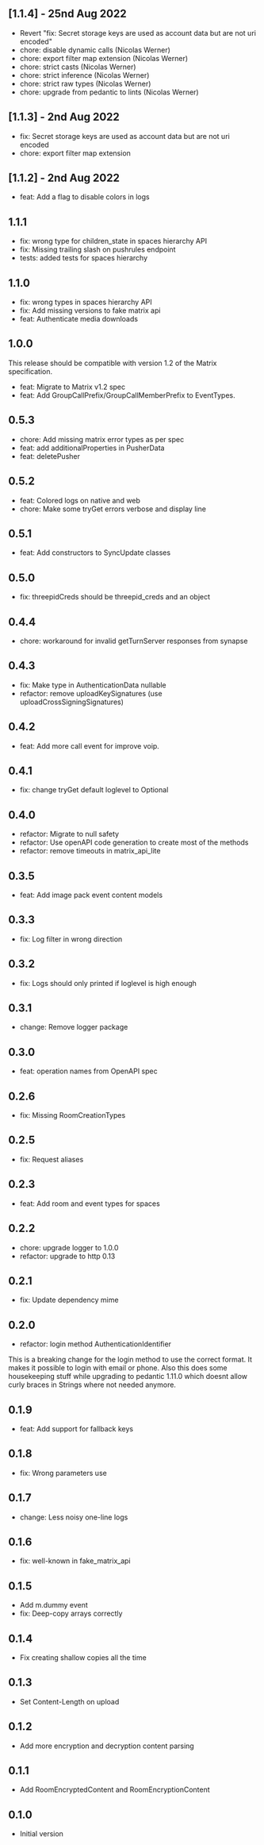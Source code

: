 ## [1.1.4] - 25nd Aug 2022
- Revert "fix: Secret storage keys are used as account data but are not uri encoded"
- chore: disable dynamic calls (Nicolas Werner)
- chore: export filter map extension (Nicolas Werner)
- chore: strict casts (Nicolas Werner)
- chore: strict inference (Nicolas Werner)
- chore: strict raw types (Nicolas Werner)
- chore: upgrade from pedantic to lints (Nicolas Werner)

## [1.1.3] - 2nd Aug 2022
- fix: Secret storage keys are used as account data but are not uri encoded
- chore: export filter map extension

## [1.1.2] - 2nd Aug 2022
- feat: Add a flag to disable colors in logs

## 1.1.1

- fix: wrong type for children_state in spaces hierarchy API
- fix: Missing trailing slash on pushrules endpoint
- tests: added tests for spaces hierarchy

## 1.1.0

- fix: wrong types in spaces hierarchy API
- fix: Add missing versions to fake matrix api
- feat: Authenticate media downloads

## 1.0.0

This release should be compatible with version 1.2 of the Matrix specification.

- feat: Migrate to Matrix v1.2 spec
- feat: Add GroupCallPrefix/GroupCallMemberPrefix to EventTypes.

## 0.5.3

- chore: Add missing matrix error types as per spec
- feat: add additionalProperties in PusherData
- feat: deletePusher

## 0.5.2

- feat: Colored logs on native and web
- chore: Make some tryGet errors verbose and display line

## 0.5.1

- feat: Add constructors to SyncUpdate classes

## 0.5.0

- fix: threepidCreds should be threepid_creds and an object

## 0.4.4

- chore: workaround for invalid getTurnServer responses from synapse

## 0.4.3

- fix: Make type in AuthenticationData nullable
- refactor: remove uploadKeySignatures (use uploadCrossSigningSignatures)

## 0.4.2

- feat: Add more call event for improve voip.

## 0.4.1

- fix: change tryGet default loglevel to Optional

## 0.4.0

- refactor: Migrate to null safety
- refactor: Use openAPI code generation to create most of the methods
- refactor: remove timeouts in matrix_api_lite

## 0.3.5

- feat: Add image pack event content models

## 0.3.3

- fix: Log filter in wrong direction

## 0.3.2

- fix: Logs should only printed if loglevel is high enough

## 0.3.1

- change: Remove logger package

## 0.3.0

- feat: operation names from OpenAPI spec

## 0.2.6

- fix: Missing RoomCreationTypes

## 0.2.5

- fix: Request aliases

## 0.2.3

- feat: Add room and event types for spaces

## 0.2.2

- chore: upgrade logger to 1.0.0
- refactor: upgrade to http 0.13

## 0.2.1

- fix: Update dependency mime

## 0.2.0

- refactor: login method AuthenticationIdentifier

This is a breaking change for the login method to use the correct format.
It makes it possible to login with email or phone.
Also this does some housekeeping stuff while
upgrading to pedantic 1.11.0 which doesnt
allow curly braces in Strings where not needed
anymore.

## 0.1.9

- feat: Add support for fallback keys

## 0.1.8

- fix: Wrong parameters use

## 0.1.7

- change: Less noisy one-line logs

## 0.1.6

- fix: well-known in fake_matrix_api

## 0.1.5

- Add m.dummy event
- fix: Deep-copy arrays correctly

## 0.1.4

- Fix creating shallow copies all the time

## 0.1.3

- Set Content-Length on upload

## 0.1.2

- Add more encryption and decryption content parsing

## 0.1.1

- Add RoomEncryptedContent and RoomEncryptionContent

## 0.1.0

- Initial version
